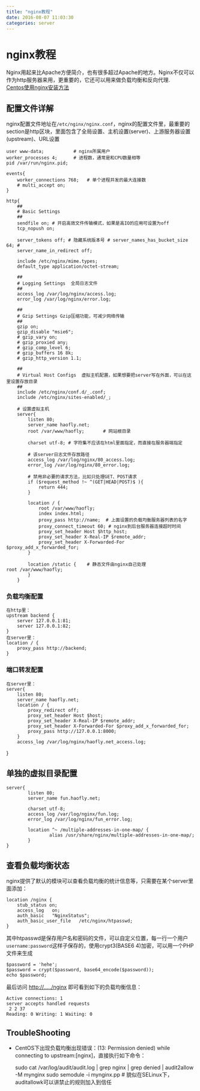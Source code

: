 ```yaml
---
title: "nginx教程"
date: 2016-08-07 11:03:30
categories: server
---
```

# nginx教程
Nginx用起来比Apache方便简介，也有很多超过Apache的地方。Nginx不仅可以作为http服务器来用，更重要的，它还可以用来做负载均衡和反向代理.  
[Centos使用nginx安装方法](https://www.digitalocean.com/community/tutorials/how-to-install-nginx-on-centos-6-with-yum)

## 配置文件详解
nginx配置文件地址在`/etc/nginx/nginx.conf`，nginx的配置文件里，最重要的section是http区块，里面包含了全局设置、主机设置(server)、上游服务器设置(upstream)、URL设置

	user www-data;           # nginx所属用户
	worker_processes 4;      # 进程数，通常是和CPU数量相等
	pid /var/run/nginx.pid;
	
	events{
		worker_connections 768;   # 单个进程并发的最大连接数
		# multi_accept on;
	}
	
	http{
		##
		# Basic Settings
		##
		sendfile on; # 开启高效文件传输模式，如果是高IO的应用可设置为off
		tcp_nopush on;
	
		server_tokens off; # 隐藏系统版本号 # server_names_has_bucket_size 64; #
		server_name_in_redirect off;
	
		include /etc/nginx/mime.types;
		default_type application/octet-stream;
	
		##  
		# Logging Settings  全局日志文件
		##  
		access_log /var/log/nginx/access.log;  
		error_log /var/log/nginx/error.log;  
	
		##  
		# Gzip Settings Gzip压缩功能，可减少网络传输  
		##  
		gzip on;  
		gzip_disable "msie6";  
		# gzip_vary on;  
		# gzip_proxied any;  
		# gzip_comp_level 6;  
		# gzip_buffers 16 8k;  
		# gzip_http_version 1.1;  
		
		##  
		# Virtual Host Configs  虚拟主机配置，如果想要把server写在外面，可以在这里设置存放目录
		##  
		include /etc/nginx/conf.d/_.conf;  
		include /etc/nginx/sites-enabled/_;  
		
		# 设置虚拟主机  
		server{  
			listen 80;  
			server_name haofly.net;  
			root /var/www/haofly;		# 网站根目录
		
			charset utf-8; # 字符集不应该在html里面指定，而直接在服务器端指定  
			
			# 该server日志文件存放路径
			access_log /var/log/nginx/80_access.log; 
			error_log /var/log/nginx/80_error.log;
			
			# 禁用非必要的请求方法，比如只处理GET、POST请求
			if ($request_method !~ ^(GET|HEAD|POST)$ ){
				return 444;
			}            
			
			location / {
				root /var/www/haofly;                    
				index index.html;                                 
				proxy_pass http://name;  # 上面设置的负载均衡服务器列表的名字                    
				proxy_connect_timeout 60; # nginx到后台服务器连接超时时间                    
				proxy_set_header Host $http_host;                    
				proxy_set_header X-Real-IP $remote_addr;                    
				proxy_set_header X-Forwarded-For $proxy_add_x_forwarded_for;            
			}            
			
			location /static {    # 静态文件由nginx自己处理                					root /var/www/haofly;
			} 
		}


### 负载均衡配置

    在http里：
    upstream backend {
        server 127.0.0.1:81;
        server 127.0.0.1:82;
    }
    在server里：
    location / {
        proxy_pass http://backend;
    }

### 端口转发配置

    在server里：
    server{
        listen 80;
        server_name haofly.net;
        location / {
            proxy_redirect off;
            proxy_set_header Host $host;
            proxy_set_header X-Real-IP $remote_addr;
            proxy_set_header X-Forwarded-For $proxy_add_x_forwarded_for;
            proxy_pass http://127.0.0.1:8000;
        }
        access_log /var/log/nginx/haofly.net_access.log;
   }

## 单独的虚拟目录配置

	server{
	        listen 80;
	        server_name fun.haofly.net;
	
	        charset utf-8;
	        access_log /var/log/nginx/fun.log;
	        error_log /var/log/nginx/fun_error.log;
	
	        location ^~ /multiple-addresses-in-one-map/ {
	                alias /usr/share/nginx/multiple-addresses-in-one-map/;
	        }
	}


## 查看负载均衡状态
nginx提供了默认的模块可以查看负载均衡的统计信息等，只需要在某个server里面添加：

	location /nginx {    
		stub_status on;  
		access_log   on;  
		auth_basic   "NginxStatus";  
		auth_basic_user_file   /etc/nginx/htpasswd;  
	}

其中htpasswd是保存用户名和密码的文件，可以自定义位置，每一行一个用户`username:password`这样子保存的，使用crypt3(BASE6
4)加密，可以用一个PHP文件来生成

	$password = 'hehe';
	$password = crypt($password, base64_encode($password));
	echo $password;

最后访问 <http://...../nginx> 即可看到如下的负载均衡信息：

	Active connections: 1
	server accepts handled requests
	 2 2 37
	Reading: 0 Writing: 1 Waiting: 0

## TroubleShooting
- CentOS下出现负载均衡出现错误：(13: Permission denied) while connecting to upstream:[nginx]，直接执行如下命令：


    sudo cat /var/log/audit/audit.log | grep nginx | grep denied | audit2allow -M mynginx
    sudo semodule -i mynginx.pp  # 貌似在SELinux下，auditallowk可以讲禁止的规则加入到信任











